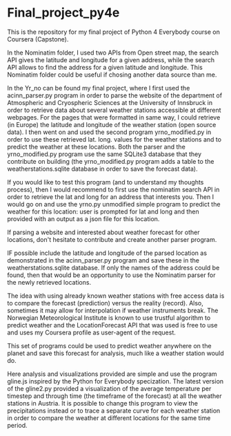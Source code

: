 # Final_project_py4e
This is the repository for my final project of Python 4 Everybody course on Coursera (Capstone).

In the Nominatim folder, I used two APIs from Open street map, the search API gives the latitude and longitude for a given address, while the search API allows to find the address for a given latitude and longitude.
This Nominatim folder could be useful if chosing another data source than me.

In the Yr_no can be found my final project, where I first used the acinn_parser.py program in order to parse the website of the department of Atmospheric and Cryospheric Sciences at the University of Innsbruck in order to retrieve data about several weather stations accessible at different webpages. For the pages that were formatted in same way, I could retrieve (in Europe) the latitude and longitude of the weather station (open source data). I then went on and used the second program yrno_modified.py in order to use these retrieved lat. long. values for the weather stations and to predict the weather at these locations. Both the parser and the yrno_modified.py program use the same SQLite3 database that they contribute on building (the yrno_modified.py program adds a table to the weatherstations.sqlite database in order to save the forecast data).

If you would like to test this program (and to understand my thoughts process), then I would recommend to first use the nominatim search API in order to retrieve the lat and long for an address that interests you. Then I would go on and use the yrno.py unmodified simple program to predict the weather for this location: user is prompted for lat and long and then provided with an output as a json file for this location.

If parsing a website and interested about weather forecast for other locations, don't hesitate to contribute and create another parser program. 

IF possible include the latitude and longitude of the parsed location as demonstrated in the acinn_parser.py program and save these in the weatherstations.sqlite database. If only the names of the address could be found, then that would be an opportunity to use the Nominatim parser for the newly retrieved locations. 

The idea with using already known weather stations with free access data is to compare the forecast (prediction) versus the reality (record). Also, sometimes it may allow for interpolation if weather instruments break. The Norwegian Meteorological Institute is known to use trustful algorithm to predict weather and the LocationForecast API that was used is free to use and uses my Coursera profile as user-agent of the request. 

This set of programs could be used to predict weather anywhere on the planet and save this forecast for analysis, much like a weather station would do. 

Here analysis and visualizations provided are simple and use the program gline.js inspired by the Python for Everybody specization. The latest version of the gline2.py provided a visualization of the average temperature per timestep and through time (the timeframe of the forecast) at all the weather stations in Austria. 
It is possible to change this program to view the precipitations instead or to trace a separate curve for each weather station in order to compare the weather at different locations for the same time period.
